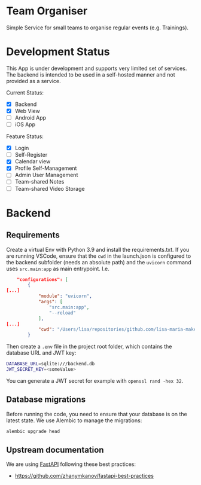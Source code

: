# Team Organiser

Simple Service for small teams to organise regular events (e.g. Trainings).

# Development Status

This App is under development and supports very limited set of services. The
backend is intended to be used in a self-hosted manner and not provided as a
service.

Current Status:
- [x] Backend
- [x] Web View
- [ ] Android App
- [ ] iOS App

Feature Status:
- [x] Login
- [ ] Self-Register
- [x] Calendar view
- [x] Profile Self-Management
- [ ] Admin User Management
- [ ] Team-shared Notes
- [ ] Team-shared Video Storage

# Backend

## Requirements
Create a virtual Env with Python 3.9 and install the requirements.txt. If you are running VSCode, ensure that the `cwd` in the launch.json is configured to the backend subfolder (needs an absolute path) and the `uvicorn` command uses `src.main:app` as main entrypoint. I.e.

```json
    "configurations": [
        {
[...]
            "module": "uvicorn",
            "args": [
                "src.main:app",
                "--reload"
            ],
[...]
            "cwd": "/Users/lisa/repositories/github.com/lisa-maria-maker/point-blank/backend"
        }
```

Then create a `.env` file in the project root folder, which contains the database URL and JWT key:

```bash
DATABASE_URL=sqlite:///backend.db
JWT_SECRET_KEY=<someValue>
```

You can generate a JWT secret for example with `openssl rand -hex 32`.

## Database migrations

Before running the code, you need to ensure that your database is on the latest state. We use Alembic to manage the migrations:

```bash
alembic upgrade head
```

## Upstream documentation

We are using [FastAPI](https://fastapi.tiangolo.com/) following these best practices:
- https://github.com/zhanymkanov/fastapi-best-practices 
